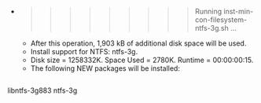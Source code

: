 * >>>>>>>>> Running inst-min-con-filesystem-ntfs-3g.sh ...
  * After this operation, 1,903 kB of additional disk space will be used.
  * Install support for NTFS: ntfs-3g.
  * Disk size = 1258332K. Space Used = 2780K. Runtime = 00:00:00:15.
  * The following NEW packages will be installed:
  ```bash
libntfs-3g883 ntfs-3g
  ```
